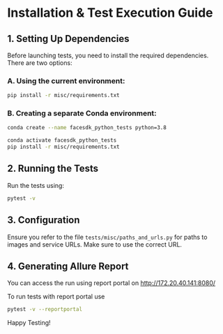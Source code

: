 # Installation & Test Execution Guide

## 1. Setting Up Dependencies
Before launching tests, you need to install the required dependencies. There are two options:
### A. Using the current environment:
```bash
pip install -r misc/requirements.txt
```
### B. Creating a separate Conda environment:
```bash
conda create --name facesdk_python_tests python=3.8
```
```bash
conda activate facesdk_python_tests
pip install -r misc/requirements.txt
```

## 2. Running the Tests

Run the tests using:
```bash
pytest -v
```

## 3. Configuration
Ensure you refer to the file `tests/misc/paths_and_urls.py` for paths to images and service URLs. Make sure to use the correct URL.

## 4. Generating Allure Report
You can access the run using report portal on http://172.20.40.141:8080/

To run tests with report portal use 
```bash
pytest -v --reportportal
```
Happy Testing!

